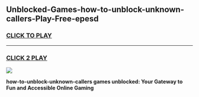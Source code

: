 
## Unblocked-Games-how-to-unblock-unknown-callers-Play-Free-epesd
<h3>
<a href="https://premium76.site?title=how-to-unblock-unknown-callers&ref=10A">CLICK TO PLAY</a></h3>
<hr>

<h3>
<a href="https://premium76.site?title=how-to-unblock-unknown-callers&ref=10A">CLICK 2 PLAY</a>
  
</h3>

<a href="https://premium76.site?title=how-to-unblock-unknown-callers&ref=10A"><img src="https://clearcache.store/games.png"></a>


**how-to-unblock-unknown-callers games unblocked: Your Gateway to Fun and Accessible Online Gaming**
